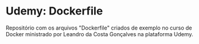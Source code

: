 # Udemy: Dockerfile

Repositório com os arquivos "Dockerfile" criados de exemplo no curso de Docker ministrado por Leandro da Costa Gonçalves na plataforma Udemy.
